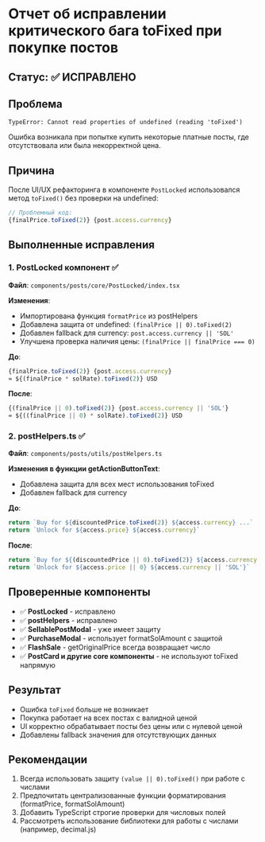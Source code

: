 # Отчет об исправлении критического бага toFixed при покупке постов

## Статус: ✅ ИСПРАВЛЕНО

## Проблема
```
TypeError: Cannot read properties of undefined (reading 'toFixed')
```
Ошибка возникала при попытке купить некоторые платные посты, где отсутствовала или была некорректной цена.

## Причина
После UI/UX рефакторинга в компоненте `PostLocked` использовался метод `toFixed()` без проверки на undefined:
```typescript
// Проблемный код:
{finalPrice.toFixed(2)} {post.access.currency}
```

## Выполненные исправления

### 1. PostLocked компонент ✅
**Файл**: `components/posts/core/PostLocked/index.tsx`

**Изменения**:
- Импортирована функция `formatPrice` из postHelpers
- Добавлена защита от undefined: `(finalPrice || 0).toFixed(2)`
- Добавлен fallback для currency: `post.access.currency || 'SOL'`
- Улучшена проверка наличия цены: `(finalPrice || finalPrice === 0)`

**До**:
```typescript
{finalPrice.toFixed(2)} {post.access.currency}
≈ ${(finalPrice * solRate).toFixed(2)} USD
```

**После**:
```typescript
{(finalPrice || 0).toFixed(2)} {post.access.currency || 'SOL'}
≈ ${((finalPrice || 0) * solRate).toFixed(2)} USD
```

### 2. postHelpers.ts ✅
**Файл**: `components/posts/utils/postHelpers.ts`

**Изменения в функции getActionButtonText**:
- Добавлена защита для всех мест использования toFixed
- Добавлен fallback для currency

**До**:
```typescript
return `Buy for ${discountedPrice.toFixed(2)} ${access.currency} ...`
return `Unlock for ${access.price} ${access.currency}`
```

**После**:
```typescript
return `Buy for ${(discountedPrice || 0).toFixed(2)} ${access.currency || 'SOL'} ...`
return `Unlock for ${access.price || 0} ${access.currency || 'SOL'}`
```

## Проверенные компоненты
- ✅ **PostLocked** - исправлено
- ✅ **postHelpers** - исправлено
- ✅ **SellablePostModal** - уже имеет защиту
- ✅ **PurchaseModal** - использует formatSolAmount с защитой
- ✅ **FlashSale** - getOriginalPrice всегда возвращает число
- ✅ **PostCard и другие core компоненты** - не используют toFixed напрямую

## Результат
- Ошибка `toFixed` больше не возникает
- Покупка работает на всех постах с валидной ценой
- UI корректно обрабатывает посты без цены или с нулевой ценой
- Добавлены fallback значения для отсутствующих данных

## Рекомендации
1. Всегда использовать защиту `(value || 0).toFixed()` при работе с числами
2. Предпочитать централизованные функции форматирования (formatPrice, formatSolAmount)
3. Добавить TypeScript строгие проверки для числовых полей
4. Рассмотреть использование библиотеки для работы с числами (например, decimal.js) 